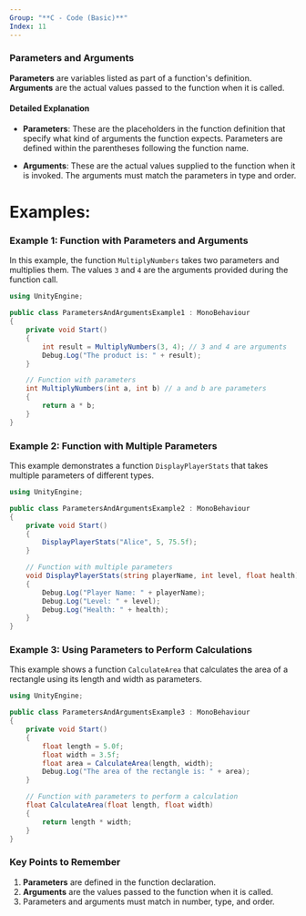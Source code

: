 ```yaml
---
Group: "**C - Code (Basic)**"
Index: 11
---
```


### Parameters and Arguments

**Parameters** are variables listed as part of a function's definition. **Arguments** are the actual values passed to the function when it is called.

#### Detailed Explanation

- **Parameters**: These are the placeholders in the function definition that specify what kind of arguments the function expects. Parameters are defined within the parentheses following the function name.
  
- **Arguments**: These are the actual values supplied to the function when it is invoked. The arguments must match the parameters in type and order.

# Examples:

### Example 1: Function with Parameters and Arguments

In this example, the function `MultiplyNumbers` takes two parameters and multiplies them. The values `3` and `4` are the arguments provided during the function call.

```csharp
using UnityEngine;

public class ParametersAndArgumentsExample1 : MonoBehaviour
{
    private void Start()
    {
        int result = MultiplyNumbers(3, 4); // 3 and 4 are arguments
        Debug.Log("The product is: " + result);
    }

    // Function with parameters
    int MultiplyNumbers(int a, int b) // a and b are parameters
    {
        return a * b;
    }
}
```

### Example 2: Function with Multiple Parameters

This example demonstrates a function `DisplayPlayerStats` that takes multiple parameters of different types.

```csharp
using UnityEngine;

public class ParametersAndArgumentsExample2 : MonoBehaviour
{
    private void Start()
    {
        DisplayPlayerStats("Alice", 5, 75.5f);
    }

    // Function with multiple parameters
    void DisplayPlayerStats(string playerName, int level, float health)
    {
        Debug.Log("Player Name: " + playerName);
        Debug.Log("Level: " + level);
        Debug.Log("Health: " + health);
    }
}
```

### Example 3: Using Parameters to Perform Calculations

This example shows a function `CalculateArea` that calculates the area of a rectangle using its length and width as parameters.

```csharp
using UnityEngine;

public class ParametersAndArgumentsExample3 : MonoBehaviour
{
    private void Start()
    {
        float length = 5.0f;
        float width = 3.5f;
        float area = CalculateArea(length, width);
        Debug.Log("The area of the rectangle is: " + area);
    }

    // Function with parameters to perform a calculation
    float CalculateArea(float length, float width)
    {
        return length * width;
    }
}
```

### Key Points to Remember

1. **Parameters** are defined in the function declaration.
2. **Arguments** are the values passed to the function when it is called.
3. Parameters and arguments must match in number, type, and order.

